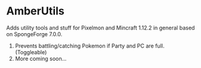 # AmberUtils
Adds utility tools and stuff for Pixelmon and Mincraft 1.12.2 in general based on SpongeForge 7.0.0.

1. Prevents battling/catching Pokemon if Party and PC are full. (Toggleable)
2. More coming soon...
